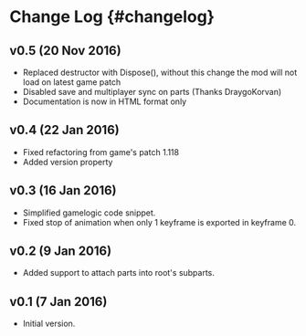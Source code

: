 Change Log {#changelog}
==========

v0.5 (20 Nov 2016)
------------------

* Replaced destructor with Dispose(), without this change the mod will not load on latest game patch
* Disabled save and multiplayer sync on parts (Thanks DraygoKorvan)
* Documentation is now in HTML format only

v0.4 (22 Jan 2016)
------------------

* Fixed refactoring from game's patch 1.118
* Added version property

v0.3 (16 Jan 2016)
------------------

* Simplified gamelogic code snippet.
* Fixed stop of animation when only 1 keyframe is exported in keyframe 0.

v0.2 (9 Jan 2016)
-----------------

* Added support to attach parts into root's subparts.

v0.1 (7 Jan 2016)
-----------------

* Initial version.
